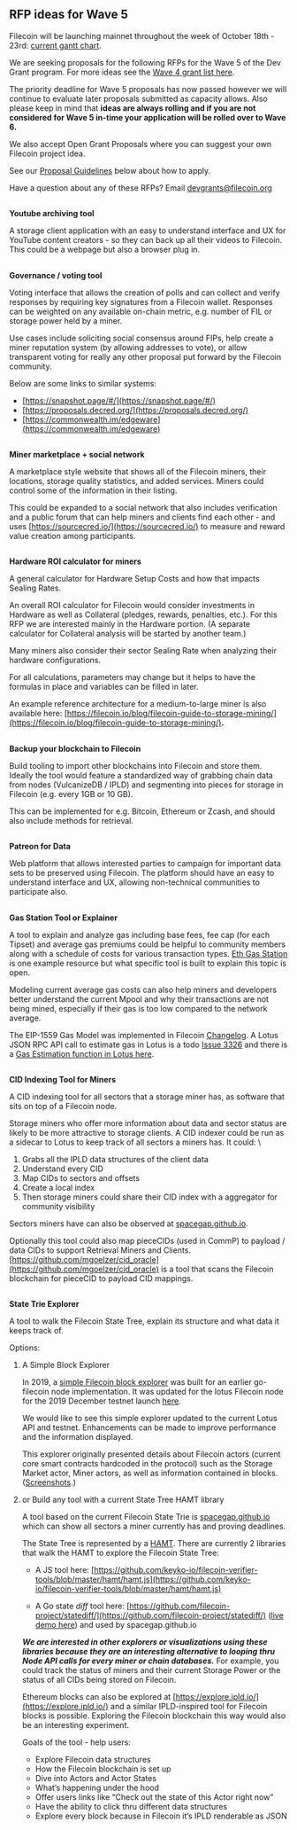 ## **RFP ideas for Wave 5**

Filecoin will be launching mainnet throughout the week of October 18th - 23rd: [current gantt chart](https://app.instagantt.com/shared/s/1152992274307505/latest). 

We are seeking proposals for the following RFPs for the Wave 5 of the Dev Grant program. For more ideas see the [Wave 4 grant list here](https://github.com/filecoin-project/devgrants/blob/master/rfps/new-wave-4-rfps.md).

The priority deadline for Wave 5 proposals has now passed however we will continue to evaluate later proposals submitted as capacity allows. Also please keep in mind that **ideas are always rolling and if you are not considered for Wave 5 in-time your application will be rolled over to Wave 6.**

We also accept Open Grant Proposals where you can suggest your own Filecoin project idea.

See our [Proposal Guidelines](https://github.com/filecoin-project/devgrants/blob/master/rfps/new-wave-4-rfps.md#proposal-guidelines) below about how to apply.

Have a question about any of these RFPs? Email devgrants@filecoin.org

##

**Youtube archiving tool**

A storage client application with an easy to understand interface and UX for YouTube content creators - so they can back up all their videos to Filecoin. This could be a webpage but also a browser plug in. 

##

**Governance / voting tool**

Voting interface that allows the creation of polls and can collect and verify responses by requiring key signatures from a Filecoin wallet. Responses can be weighted on any available on-chain metric, e.g. number of FIL or storage power held by a miner.

Use cases include soliciting social consensus around FIPs, help create a miner reputation system (by allowing addresses to vote), or allow transparent voting for really any other proposal put forward by the Filecoin community.

Below are some links to similar systems:



*   [https://snapshot.page/#/](https://snapshot.page/#/)
*   [https://proposals.decred.org/](https://proposals.decred.org/) 
*   [https://commonwealth.im/edgeware](https://commonwealth.im/edgeware) 

##

**Miner marketplace + social network**

A marketplace style website that shows all of the Filecoin miners, their locations, storage quality statistics, and added services. Miners could control some of the information in their listing.

This could be expanded to a social network that also includes verification and a public forum that can help miners and clients find each other - and uses [https://sourcecred.io/](https://sourcecred.io/) to measure and reward value creation among participants. 

##

**Hardware ROI calculator for miners**

A general calculator for Hardware Setup Costs and how that impacts Sealing Rates. 

An overall ROI calculator for Filecoin would consider investments in Hardware as well as Collateral (pledges, rewards, penalties, etc.). For this RFP we are interested mainly in the  Hardware portion. (A separate calculator for Collateral analysis will be started by another team.)

Many miners also consider their sector Sealing Rate when analyzing their hardware configurations.

For all calculations, parameters may change but it helps to have the formulas in place and variables can be filled in later.

An example reference architecture for a medium-to-large miner is also available here: [https://filecoin.io/blog/filecoin-guide-to-storage-mining/](https://filecoin.io/blog/filecoin-guide-to-storage-mining/)**.**

##

**Backup your blockchain to Filecoin**

Build tooling to import other blockchains into Filecoin and store them. Ideally the tool would feature a standardized way of grabbing chain data from nodes (VulcanizeDB / IPLD) and segmenting into pieces for storage in Filecoin (e.g. every 1GB or 10 GB). 

This can be implemented for e.g. Bitcoin, Ethereum or Zcash, and should also include methods for retrieval. 

##

**Patreon for Data**

Web platform that allows interested parties to campaign for important data sets to be preserved using Filecoin. The platform should have an easy to understand interface and UX, allowing non-technical communities to participate also. 

##

**Gas Station Tool or Explainer**

A tool to explain and analyze gas including base fees, fee cap (for each Tipset) and average gas premiums could be helpful to community members along with a schedule of costs for various transaction types. [Eth Gas Station]([https://ethgasstation.info/](https://ethgasstation.info/)) is one example resource but what specific tool is built to explain this topic is open.

Modeling current average gas costs can also help miners and developers better understand the current Mpool and why their transactions are not being mined, especially if their gas is too low compared to the network average.

The EIP-1559 Gas Model was implemented in Filecoin [Changelog](https://github.com/filecoin-project/lotus/blob/efd2dff0cac40934ec5b4472e48887ecbb2efe44/CHANGELOG.md#gas-changes). A Lotus JSON RPC API call to estimate gas in Lotus is a todo [Issue 3326](https://github.com/filecoin-project/lotus/issues/3326) and there is a [Gas Estimation function in Lotus here]([https://github.com/filecoin-project/lotus/blob/18c025f10e99b35cf7cd2eebe10de5163280378e/node/impl/full/gas.go#L189).

##

**CID Indexing Tool for Miners**

A CID indexing tool for all sectors that a storage miner has, as software that sits on top of a Filecoin node.

Storage miners who offer more information about data and sector status are likely to be more attractive to storage clients. A CID indexer could be run as a sidecar to Lotus to keep track of all sectors a miners has. It could: \




1. Grabs all the IPLD data structures of the client data
2. Understand every CID
3. Map CIDs to sectors and offsets
4. Create a local index
5. Then storage miners could share their CID index with a aggregator for community visibility

Sectors miners have can also be observed at [spacegap.github.io](https://spacegap.github.io).

Optionally this tool could also map pieceCIDs (used in CommP) to payload / data CIDs to support Retrieval Miners and Clients. [https://github.com/mgoelzer/cid_oracle](https://github.com/mgoelzer/cid_oracle) is a tool that scans the Filecoin blockchain for pieceCID to payload CID mappings.

##

**State Trie Explorer**

A tool to walk the Filecoin State Tree, explain its structure and what data it keeps track of.

Options:

1. A Simple Block Explorer

    In 2019, a [simple Filecoin block explorer](https://github.com/filecoin-project/filecoin-explorer) was built for an earlier go-filecoin node implementation. It was updated for the lotus Filecoin node for the 2019 December testnet launch [here](https://github.com/openworklabs/lotus-block-explorer).

    We would like to see this simple explorer updated to the current Lotus API and testnet. Enhancements can be made to improve performance and the information displayed.

    This explorer originally presented details about Filecoin actors (current core smart contracts hardcoded in the protocol) such as the Storage Market actor, Miner actors, as well as information contained in blocks. ([Screenshots](https://filecoinproject.slack.com/archives/CFP9A2T7W/p1593095833249300?thread_ts=1593095710.249000&cid=CFP9A2T7W).)

2. or Build any tool with a current State Tree HAMT library

	A tool based on the current Filecoin State Trie is [spacegap.github.io](https://spacegap.github.io) which can show all sectors a miner currently has and proving deadlines.

    The State Tree is represented by a [HAMT](https://en.wikipedia.org/wiki/Hash_array_mapped_trie). There are currently 2 libraries that walk the HAMT to explore the Filecoin State Tree:

    -  A JS tool here: [https://github.com/keyko-io/filecoin-verifier-tools/blob/master/hamt/hamt.js](https://github.com/keyko-io/filecoin-verifier-tools/blob/master/hamt/hamt.js)

    - A Go state _diff_ tool here: [https://github.com/filecoin-project/statediff/](https://github.com/filecoin-project/statediff/) ([live demo here](https://node.glif.io/space07/statediff/rpc)) and used by spacegap.github.io


    **_We are interested in other explorers or visualizations using these libraries because they are an interesting alternative to looping thru Node API calls for every miner or chain databases._** For example, you could track the status of miners and their current Storage Power or the status of all CIDs being stored on Filecoin. 


    Ethereum blocks can also be explored at [https://explore.ipld.io/](https://explore.ipld.io/) and a similar IPLD-inspired tool for Filecoin blocks is possible. Exploring the Filecoin blockchain this way would also be an interesting experiment.


    Goals of the tool - help users:

	-   Explore Filecoin data structures
	-   How the Filecoin blockchain is set up
	-   Dive into Actors and Actor States
	-   What’s happening under the hood
	-   Offer users links like “Check out the state of this Actor right now”
	-   Have the ability to click thru different data structures
	-   Explore every block because in Filecoin it’s IPLD renderable as JSON
